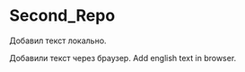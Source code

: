﻿# Second_Repo

Добавил текст локально.

Добавили текст через браузер. Add english text in browser.
